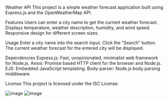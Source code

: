 Weather API
This project is a simple weather forecast application built using Express.js and the OpenWeatherMap API.

Features
Users can enter a city name to get the current weather forecast.
Displays temperature, weather description, humidity, and wind speed.
Responsive design for different screen sizes.

Usage
Enter a city name into the search input.
Click the "Search" button.
The current weather forecast for the entered city will be displayed.

Dependencies
Express.js: Fast, unopinionated, minimalist web framework for Node.js.
Axios: Promise based HTTP client for the browser and Node.js.
EJS: Embedded JavaScript templating.
Body-parser: Node.js body parsing middleware.

License
This project is licensed under the ISC License.

![image](https://github.com/ibrahimdrsn/City-ForeCast/assets/155435456/1e2270ff-2f5d-477a-9e05-4dfaffb48c53)
![image](https://github.com/ibrahimdrsn/City-ForeCast/assets/155435456/d39cd9c3-f74f-4147-bfdf-c6efb4e3142e)

